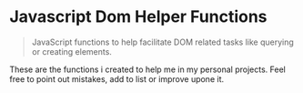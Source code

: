 # Javascript Dom Helper Functions

> JavaScript functions to help facilitate DOM related tasks like
> querying or creating elements.

These are the functions i created to help me in my personal projects. Feel free to point out mistakes, add to list or improve upone it.
